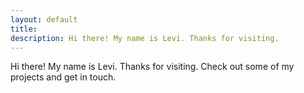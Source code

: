 ```yaml
---
layout: default
title:
description: Hi there! My name is Levi. Thanks for visiting.
---
```

Hi there! My name is Levi. Thanks for visiting. Check out some of my projects and get in touch.
